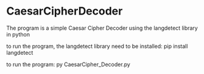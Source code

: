 # CaesarCipherDecoder

The program is a simple Caesar Cipher Decoder using the langdetect library in python

to run the program, the langdetect library need to be installed: 
pip install langdetect

to run the program: 
py CaesarCipher_Decoder.py
